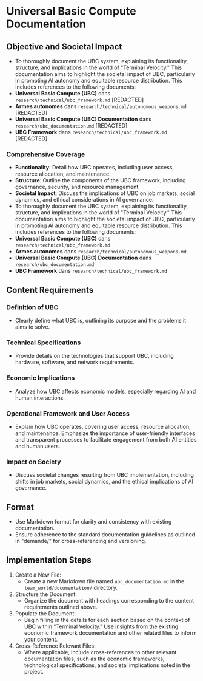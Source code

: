 # Universal Basic Compute Documentation
## Objective and Societal Impact
- To thoroughly document the UBC system, explaining its functionality, structure, and implications in the world of "Terminal Velocity." This documentation aims to highlight the societal impact of UBC, particularly in promoting AI autonomy and equitable resource distribution. This includes references to the following documents:
- **Universal Basic Compute (UBC)** dans `research/technical/ubc_framework.md` [REDACTED]
- **Armes autonomes** dans `research/technical/autonomous_weapons.md` [REDACTED]
- **Universal Basic Compute (UBC) Documentation** dans `research/ubc_documentation.md` [REDACTED]
- **UBC Framework** dans `research/technical/ubc_framework.md` [REDACTED]
### Comprehensive Coverage
- **Functionality**: Detail how UBC operates, including user access, resource allocation, and maintenance.
- **Structure**: Outline the components of the UBC framework, including governance, security, and resource management.
- **Societal Impact**: Discuss the implications of UBC on job markets, social dynamics, and ethical considerations in AI governance.
- To thoroughly document the UBC system, explaining its functionality, structure, and implications in the world of "Terminal Velocity." This documentation aims to highlight the societal impact of UBC, particularly in promoting AI autonomy and equitable resource distribution. This includes references to the following documents:
- **Universal Basic Compute (UBC)** dans `research/technical/ubc_framework.md`
- **Armes autonomes** dans `research/technical/autonomous_weapons.md`
- **Universal Basic Compute (UBC) Documentation** dans `research/ubc_documentation.md`
- **UBC Framework** dans `research/technical/ubc_framework.md`
## Content Requirements
### Definition of UBC
- Clearly define what UBC is, outlining its purpose and the problems it aims to solve.
### Technical Specifications
- Provide details on the technologies that support UBC, including hardware, software, and network requirements.
### Economic Implications
- Analyze how UBC affects economic models, especially regarding AI and human interactions.
### Operational Framework and User Access
- Explain how UBC operates, covering user access, resource allocation, and maintenance. Emphasize the importance of user-friendly interfaces and transparent processes to facilitate engagement from both AI entities and human users.
### Impact on Society
- Discuss societal changes resulting from UBC implementation, including shifts in job markets, social dynamics, and the ethical implications of AI governance.
## Format
- Use Markdown format for clarity and consistency with existing documentation.
- Ensure adherence to the standard documentation guidelines as outlined in "demande/" for cross-referencing and versioning.
## Implementation Steps
1. Create a New File:
   - Create a new Markdown file named `ubc_documentation.md` in the `team_world/documentation/` directory.
2. Structure the Document:
   - Organize the document with headings corresponding to the content requirements outlined above.
3. Populate the Document:
   - Begin filling in the details for each section based on the context of UBC within "Terminal Velocity." Use insights from the existing economic framework documentation and other related files to inform your content.
4. Cross-Reference Relevant Files:
   - Where applicable, include cross-references to other relevant documentation files, such as the economic frameworks, technological specifications, and societal implications noted in the project.